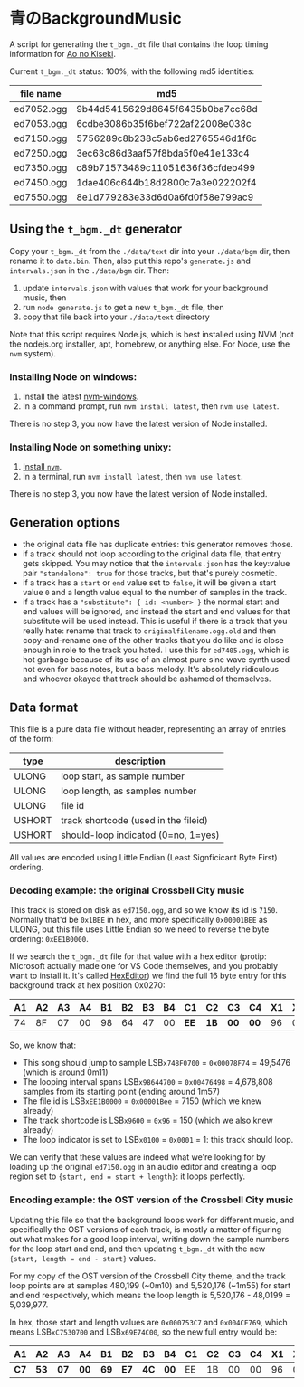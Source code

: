 # 青のBackgroundMusic

A script for generating the `t_bgm._dt` file that contains the loop timing information for [Ao no Kiseki](https://en.wikipedia.org/wiki/The_Legend_of_Heroes:_Ao_no_Kiseki).

Current `t_bgm._dt` status: 100%, with the following md5 identities:

| file name  |              md5                 |
|------------|----------------------------------|
| ed7052.ogg | 9b44d5415629d8645f6435b0ba7cc68d |
| ed7053.ogg | 6cdbe3086b35f6bef722af22008e038c |
| ed7150.ogg | 5756289c8b238c5ab6ed2765546d1f6c |
| ed7250.ogg | 3ec63c86d3aaf57f8bda5f0e41e133c4 |
| ed7350.ogg | c89b71573489c11051636f36cfdeb499 |
| ed7450.ogg | 1dae406c644b18d2800c7a3e022202f4 |
| ed7550.ogg | 8e1d779283e33d6d0a6fd0f58e799ac9 |


## Using the `t_bgm._dt` generator

Copy your `t_bgm._dt` from the `./data/text` dir into your `./data/bgm` dir, then rename it to `data.bin`.
Then, also put this repo's `generate.js` and `intervals.json` in the `./data/bgm` dir. Then:

1. update `intervals.json` with values that work for your background music, then
2. run `node generate.js` to get a new `t_bgm._dt` file, then
3. copy that file back into your `./data/text` directory

Note that this script requires Node.js, which is best installed using NVM (not the nodejs.org installer, apt, homebrew, or anything else. For Node, use the `nvm` system).

### Installing Node on windows:

1. Install the latest [nvm-windows](https://github.com/coreybutler/nvm-windows/releases).
2. In a command prompt, run `nvm install latest`, then `nvm use latest`.

There is no step 3, you now have the latest version of Node installed.

### Installing Node on something unixy:

1. [Install `nvm`](https://github.com/nvm-sh/nvm#installing-and-updating).
2. In a terminal, run `nvm install latest`, then `nvm use latest`.

There is no step 3, you now have the latest version of Node installed.


## Generation options

- the original data file has duplicate entries: this generator removes those.
- if a track should not loop according to the original data file, that entry gets skipped. You may notice that the `intervals.json` has the key:value pair `"standalone": true` for those tracks, but that's purely cosmetic.
- if a track has a `start` or `end` value set to `false`, it will be given a start value `0` and a length value equal to the number of samples in the track.
- if a track has a `"substitute": { id: <number> }` the normal start and end values will be ignored, and instead the start and end values for that substitute will be used instead. This is useful if there is a track that you really hate: rename that track to `originalfilename.ogg.old` and then copy-and-rename one of the other tracks that you do like and is close enough in role to the track you hated. I use this for `ed7405.ogg`, which is hot garbage because of its use of an almost pure sine wave synth used not even for bass notes, but a bass melody. It's absolutely ridiculous and whoever okayed that track should be ashamed of themselves.


## Data format

This file is a pure data file without header, representing an array of entries of the form:

|  type  |  description                         |
|--------|--------------------------------------|
| ULONG  | loop start, as sample number         |
| ULONG  | loop length, as samples number       |
| ULONG  | file id                              |
| USHORT | track shortcode (used in the fileid) |
| USHORT | should-loop indicatod (0=no, 1=yes)  |

All values are encoded using Little Endian (Least Signficicant Byte First) ordering.


### Decoding example: the original Crossbell City music

This track is stored on disk as `ed7150.ogg`, and so we know its id is `7150`. Normally that'd be `0x1BEE` in hex, and more specifically `0x00001BEE` as ULONG, but this file uses Little Endian so we need to reverse the byte ordering: `0xEE1B0000`.

If we search the `t_bgm._dt` file for that value with a hex editor (protip: Microsoft actually made one for VS Code themselves, and you probably want to install it. It's called [HexEditor](https://marketplace.visualstudio.com/items?itemName=ms-vscode.hexeditor)) we find the full 16 byte entry for this background track at hex position 0x0270:

| A1 | A2 | A3 | A4 | B1 | B2 | B3 | B4 | C1 | C2 | C3 | C4 | X1 | X2 | Y1 | Y2 |
|----|----|----|----|----|----|----|----|----|----|----|----|----|----|----|----|
| 74 | 8F | 07 | 00 | 98 | 64 | 47 | 00 | **EE** | **1B** | **00** | **00** | 96 | 00 | 01 | 00 |

So, we know that:

- This song should jump to sample LSB`x748F0700` = `0x00078F74` = 49,5476 (which is around 0m11)
- The looping interval spans LSB`x98644700` = `0x00476498` = 4,678,808 samples from its starting point (ending around 1m57)
- The file id is LSB`xEE1B0000` = `0x00001Bee` = 7150 (which we knew already)
- The track shortcode is LSB`x9600` = `0x96` = 150 (which we also knew already)
- The loop indicator is set to LSB`x0100` = `0x0001` = 1: this track should loop.

We can verify that these values are indeed what we're looking for by loading up the original `ed7150.ogg` in an audio editor and creating a loop region set to `{start, end = start + length}`: it loops perfectly.


### Encoding example: the OST version of the Crossbell City music

Updating this file so that the background loops work for different music, and specifically the OST versions of each track, is mostly a matter of figuring out what makes for a good loop interval, writing down the sample numbers for the loop start and end, and then updating `t_bgm._dt` with the new `{start, length = end - start}` values.

For my copy of the OST version of the Crossbell City theme, and the track loop points are at samples 480,199 (~0m10) and 5,520,176 (~1m55) for start and end respectively, which means the loop length is 5,520,176 - 48,0199 = 5,039,977.

In hex, those start and length values are `0x000753C7` and `0x004CE769`, which means LSB`xC7530700` and LSB`x69E74C00`, so the new full entry would be:

| A1 | A2 | A3 | A4 | B1 | B2 | B3 | B4 | C1 | C2 | C3 | C4 | X1 | X2 | Y1 | Y2 |
|----|----|----|----|----|----|----|----|----|----|----|----|----|----|----|----|
| **C7** | **53** | **07** | **00** | **69** | **E7** | **4C** | **00** | EE | 1B | 00 | 00 | 96 | 00 | 01 | 00 |

